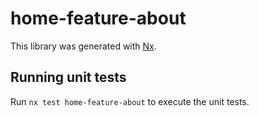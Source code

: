 # home-feature-about

This library was generated with [Nx](https://nx.dev).

## Running unit tests

Run `nx test home-feature-about` to execute the unit tests.
